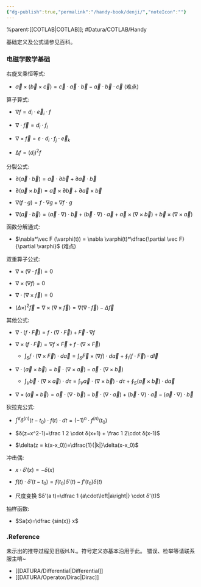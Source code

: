 ```yaml
---
{"dg-publish":true,"permalink":"/handy-book/denji/","noteIcon":""}
---
```


%parent:[[COTLAB\|COTLAB]]; #Datura/COTLAB/Handy 

基础定义及公式请参见百科。

### 电磁学数学基础

右旋叉乘恒等式:

- $\vec a \times (\vec b \times \vec c) = \vec c \cdot \vec a \cdot \vec b - \vec a \cdot \vec b \cdot \vec c$ (难点)

算子算式:

- $\nabla f = d_i \cdot \vec e_i \cdot f$

- $\nabla \cdot \vec f = d_i \cdot f_i$

- $\nabla \times \vec f = ε \cdot d_i \cdot f_j \cdot \vec e_k$

- $∆f = (d_i)^2 f$

分裂公式:

- $\partial(\vec a \cdot \vec b) = \vec a \cdot \partial \vec b + \partial \vec a \cdot \vec b$

- $\partial(\vec a \times \vec b) = \vec a \times \partial \vec b + \partial \vec a \times \vec b$

- $\nabla(f \cdot g) = f \cdot \nabla g + \nabla f \cdot g$

- $\nabla(\vec a \cdot \vec b) = (\vec a \cdot \nabla)\cdot \vec b + (\vec b \cdot \nabla)\cdot \vec a + \vec a \times(\nabla\times\vec b) + \vec b \times(\nabla\times\vec a)$

函数分解通式:

- $\nabla*\vec F (\varphi(t)) = \nabla \varphi(t)*\dfrac{\partial \vec F}{\partial \varphi}$ (难点)

双重算子公式:

- $\nabla \times(\nabla \cdot \vec f) = 0$

- $\nabla \times(\nabla f) = 0$

- $\nabla \cdot(\nabla \times \vec f) = 0$

- $(\Delta\times)^2\vec f = \nabla \times(\nabla \times \vec f) = \nabla(\nabla\cdot\vec f)-\Delta\vec f$

其他公式:

- $\nabla\cdot(f \cdot\vec F) = f \cdot(\nabla\cdot\vec F) + \vec F\cdot\nabla f$

- $\nabla\times(f \cdot\vec F) = \nabla f \times\vec{F} + f\cdot(\nabla\times\vec{F})$
	- $\int_S{f\cdot(\nabla\times\vec{F})\cdot d\vec a}=\int_S{\vec{F}\times(\nabla f)\cdot d\vec a}+\oint_l{(f \cdot\vec F)\cdot d\vec l}$

- $\nabla\cdot(\vec a \times\vec b) = \vec b \cdot(\nabla\times\vec a) - \vec a\cdot(\nabla\times\vec b)$
	- $\int_V{\vec b \cdot(\nabla\times\vec a)\cdot d\tau}=\int_V{\vec a\cdot(\nabla\times\vec b)\cdot d\tau}+\oint_S{(\vec a \times\vec b)\cdot d\vec a}$

- $\nabla\times(\vec a \times\vec b) = \vec a \cdot(\nabla\cdot\vec b) - \vec b\cdot(\nabla\cdot\vec a)+ (\vec b \cdot\nabla)\cdot\vec a - (\vec a \cdot\nabla)\cdot\vec b$

狄拉克公式:

- $\int^\forall δ^{(n)}(t-t_0) \cdot f(t) \cdot dt = (-1)^n \cdot f^{(n)}(t_0)$

- $δ(z=x^2-1)=\frac 1 2 \cdot δ(x+1) + \frac 1 2\cdot δ(x-1)$

- $\delta(z = k(x-x_0))=\dfrac{1}{|k|}\delta(x-x_0)$

冲击偶:

- $x \cdot δ'(x) = -δ(x)$

- $f(t) \cdot δ'(t-t_0) = f(t_0)δ'(t) - f'(t_0)δ(t)$

- 尺度变换 $δ'(a t)=\dfrac 1 {a\cdot\left|a\right|} \cdot δ'(t)$

抽样函数:

- $Sa(x)=\dfrac {sin(x)} x$

### .Reference
未示出的推导过程见旧版H.N.。符号定义亦基本沿用于此。
错误、检举等请联系服主唷~
- [[DATURA/Differential\|Differential]]
- [[DATURA/Operator/Dirac\|Dirac]]



